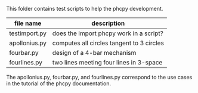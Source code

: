 This folder contains test scripts to help the phcpy development.

| file name      |  description                               |
|----------------|--------------------------------------------|
| testimport.py  | does the import phcpy work in a script?    |
| apollonius.py  | computes all circles tangent to 3 circles  |
| fourbar.py     | design of a 4-bar mechanism                |
| fourlines.py   | two lines meeting four lines in 3-space    |

The apollonius.py, fourbar.py, and fourlines.py correspond to
the use cases in the tutorial of the phcpy documentation.
